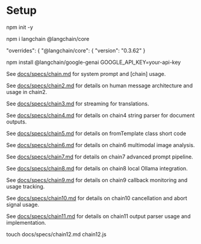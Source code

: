 # Setup

npm init -y 

npm i langchain @langchain/core

"overrides": {
"@langchain/core": {
    "version": "0.3.62"
}

npm install @langchain/google-genai
GOOGLE_API_KEY=your-api-key  

See [docs/specs/chain.md](docs/specs/chain.md) for system prompt and [chain] usage.

See [docs/specs/chain2.md](docs/specs/chain2.md) for details on human message architecture and usage in chain2.

See [docs/specs/chain3.md](docs/specs/chain3.md) for streaming for translations. 

See [docs/specs/chain4.md](docs/specs/chain4.md) for details on chain4 string parser for document outputs.

See [docs/specs/chain5.md](docs/specs/chain5.md) for details on fromTemplate class short code

See [docs/specs/chain6.md](docs/specs/chain6.md) for details on chain6 multimodal image analysis.

See [docs/specs/chain7.md](docs/specs/chain7.md) for details on chain7 advanced prompt pipeline.

See [docs/specs/chain8.md](docs/specs/chain8.md) for details on chain8 local Ollama integration.

See [docs/specs/chain9.md](docs/specs/chain9.md) for details on chain9 callback monitoring and usage tracking.

See [docs/specs/chain10.md](docs/specs/chain10.md) for details on chain10 cancellation and abort signal usage.

See [docs/specs/chain11.md](docs/specs/chain11.md) for details on chain11 output parser usage and implementation.

touch docs/specs/chain12.md chain12.js